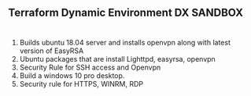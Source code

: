 ## Terraform Dynamic Environment DX SANDBOX 
#

1. Builds ubuntu 18.04 server and installs openvpn along with latest version of EasyRSA
2. Ubuntu packages that are install Lighttpd, easyrsa, openvpn
3. Security Rule for SSH access and Openvpn
4. Build a windows 10 pro desktop.
5. Security rule for HTTPS, WINRM, RDP


